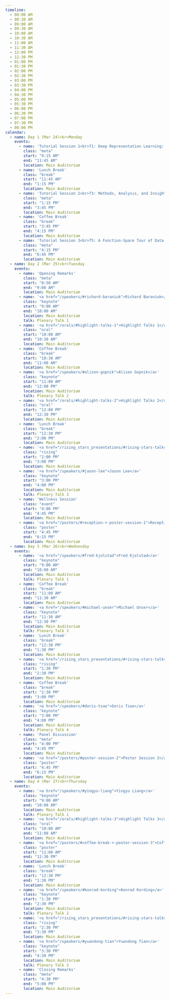 ```yaml
---
timeline:
  - 08:00 AM
  - 08:30 AM
  - 09:00 AM
  - 09:30 AM
  - 10:00 AM
  - 10:30 AM
  - 11:00 AM
  - 11:30 AM
  - 12:00 PM
  - 12:30 PM
  - 01:00 PM
  - 01:30 PM
  - 02:00 PM
  - 02:30 PM
  - 03:00 PM
  - 03:30 PM
  - 04:00 PM
  - 04:30 PM
  - 05:00 PM
  - 05:30 PM
  - 06:00 PM
  - 06:30 PM
  - 07:00 PM
  - 07:30 PM
  - 08:00 PM
calendar:
  - name: Day 1 (Mar 24)<br>Monday
    events:
      - name: 'Tutorial Session 1<br>T1: Deep Representation Learning: from Knowledge to Intelligence<br>T2: Foundations on Interpretable AI'
        class: "meta"
        start: "9:15 AM"
        end: "11:45 AM"
        location: Main Auditorium
      - name: 'Lunch Break'
        class: "break"
        start: "11:45 AM"
        end: "1:15 PM"
        location: Main Auditorium
      - name: 'Tutorial Session 2<br>T3: Methods, Analysis, and Insights from Multimodal LLM Pre-training and Post-training<br>T4: Harnessing Low Dimensionality in Diffusion Models: From Theory to Practice'
        class: "meta"
        start: "1:15 PM"
        end: "3:45 PM"
        location: Main Auditorium
      - name: 'Coffee Break'
        class: "break"
        start: "3:45 PM"
        end: "4:15 PM"
        location: Main Auditorium
      - name: 'Tutorial Session 3<br>T5: A Function-Space Tour of Data Science<br>T6: Sparsity and Mixture-of-Experts in the Era of LLMs: A New Odyssey'
        class: "meta"
        start: "4:15 PM"
        end: "6:45 PM"
        location: Main Auditorium
  - name: Day 2 (Mar 25)<br>Tuesday
    events:
      - name: 'Opening Remarks'
        class: "meta"
        start: "8:50 AM"
        end: "9:00 AM"
        location: Main Auditorium
      - name: '<a href="/speakers/#richard-baraniuk">Richard Baraniuk</a>'
        class: "keynote"
        start: "9:00 AM"
        end: "10:00 AM"
        location: Main Auditorium
        talk: Plenary Talk 1
      - name: '<a href="/orals/#highlight-talks-1">Highlight Talks 1</a>'
        class: "oral"
        start: "10:00 AM"
        end: "10:30 AM"
        location: Main Auditorium
      - name: 'Coffee Break'
        class: "break"
        start: "10:30 AM"
        end: "11:00 AM"
        location: Main Auditorium
      - name: '<a href="/speakers/#alison-gopnik">Alison Gopnik</a>'
        class: "keynote"
        start: "11:00 AM"
        end: "12:00 PM"
        location: Main Auditorium
        talk: Plenary Talk 2
      - name: '<a href="/orals/#highlight-talks-2">Highlight Talks 2</a>'
        class: "oral"
        start: "12:00 PM"
        end: "12:30 PM"
        location: Main Auditorium
      - name: 'Lunch Break'
        class: "break"
        start: "12:30 PM"
        end: "2:00 PM"
        location: Main Auditorium
      - name: '<a href="/rising_stars_presentations/#rising-stars-talks-1">Rising Stars Talks 1</a>'
        class: "rising"
        start: "2:00 PM"
        end: "3:00 PM"
        location: Main Auditorium
      - name: '<a href="/speakers/#jason-lee">Jason Lee</a>'
        class: "keynote"
        start: "3:00 PM"
        end: "4:00 PM"
        location: Main Auditorium
        talk: Plenary Talk 3
      - name: 'Wellness Session'
        class: "event"
        start: "4:00 PM"
        end: "4:45 PM"
        location: Main Auditorium
      - name: '<a href="/posters/#reception-+-poster-session-1">Reception + Poster Session 1</a>'
        class: "poster"
        start: "4:45 PM"
        end: "6:15 PM"
        location: Main Auditorium
  - name: Day 3 (Mar 26)<br>Wednesday
    events:
      - name: '<a href="/speakers/#fred-kjolstad">Fred Kjolstad</a>'
        class: "keynote"
        start: "9:00 AM"
        end: "10:00 AM"
        location: Main Auditorium
        talk: Plenary Talk 1
      - name: 'Coffee Break'
        class: "break"
        start: "11:00 AM"
        end: "11:30 AM"
        location: Main Auditorium
      - name: '<a href="/speakers/#michael-unser">Michael Unser</a>'
        class: "keynote"
        start: "11:30 AM"
        end: "12:30 PM"
        location: Main Auditorium
        talk: Plenary Talk 3
      - name: 'Lunch Break'
        class: "break"
        start: "12:30 PM"
        end: "1:30 PM"
        location: Main Auditorium
      - name: '<a href="/rising_stars_presentations/#rising-stars-talks-2">Rising Stars Talks 2</a>'
        class: "rising"
        start: "1:30 PM"
        end: "2:30 PM"
        location: Main Auditorium
      - name: 'Coffee Break'
        class: "break"
        start: "2:30 PM"
        end: "3:00 PM"
        location: Main Auditorium
      - name: '<a href="/speakers/#doris-tsao">Doris Tsao</a>'
        class: "keynote"
        start: "3:00 PM"
        end: "4:00 PM"
        location: Main Auditorium
        talk: Plenary Talk 4
      - name: 'Panel Discussion'
        class: "meta"
        start: "4:00 PM"
        end: "4:45 PM"
        location: Main Auditorium
      - name: '<a href="/posters/#poster-session-2">Poster Session 2</a>'
        class: "poster"
        start: "4:45 PM"
        end: "6:15 PM"
        location: Main Auditorium
  - name: Day 4 (Mar 27)<br>Thursday
    events:
      - name: '<a href="/speakers/#yingyu-liang">Yingyu Liang</a>'
        class: "keynote"
        start: "9:00 AM"
        end: "10:00 AM"
        location: Main Auditorium
        talk: Plenary Talk 1
      - name: '<a href="/orals/#highlight-talks-3">Highlight Talks 3</a>'
        class: "oral"
        start: "10:00 AM"
        end: "11:00 AM"
        location: Main Auditorium
      - name: '<a href="/posters/#coffee-break-+-poster-session-3">Coffee Break + Poster Session 3</a>'
        class: "poster"
        start: "11:00 AM"
        end: "12:30 PM"
        location: Main Auditorium
      - name: 'Lunch Break'
        class: "break"
        start: "12:30 PM"
        end: "1:30 PM"
        location: Main Auditorium
      - name: '<a href="/speakers/#konrad-kording">Konrad Kording</a>'
        class: "keynote"
        start: "1:30 PM"
        end: "2:30 PM"
        location: Main Auditorium
        talk: Plenary Talk 2
      - name: '<a href="/rising_stars_presentations/#rising-stars-talks-3">Rising Stars Talks 3</a>'
        class: "rising"
        start: "2:30 PM"
        end: "3:30 PM"
        location: Main Auditorium
      - name: '<a href="/speakers/#yuandong-tian">Yuandong Tian</a>'
        class: "keynote"
        start: "3:30 PM"
        end: "4:30 PM"
        location: Main Auditorium
        talk: Plenary Talk 3
      - name: 'Closing Remarks'
        class: "meta"
        start: "4:30 PM"
        end: "5:00 PM"
        location: Main Auditorium
---
```

